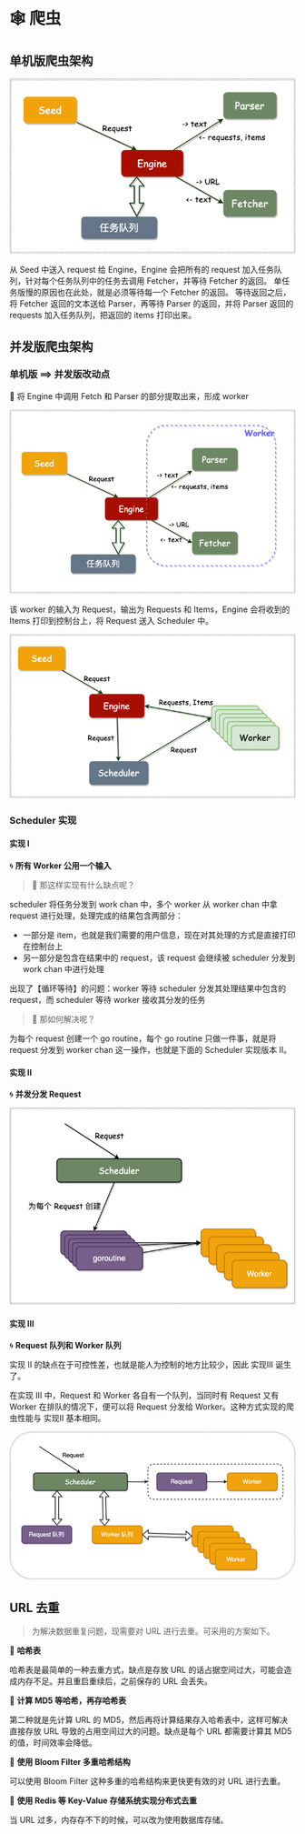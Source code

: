 # 🕸 爬虫

## 单机版爬虫架构

![stand-alone.png-m400](resources/stand-alone.png)

从 Seed 中送入 request 给 Engine，Engine 会把所有的 request 加入任务队列，针对每个任务队列中的任务去调用 Fetcher，并等待
Fetcher 的返回。
单任务版慢的原因也在此处，就是必须等待每一个 Fetcher 的返回。
等待返回之后，将 Fetcher 返回的文本送给 Parser，再等待 Parser 的返回，并将 Parser 返回的
requests 加入任务队列，把返回的 items 打印出来。

## 并发版爬虫架构

### 单机版 ⟹ 并发版改动点

🍑 将 Engine 中调用 Fetch 和 Parser 的部分提取出来，形成 worker

![worker.png-m400](resources/worker.png)

该 worker 的输入为 Request，输出为 Requests 和 Items，Engine 会将收到的 Items 打印到控制台上，将 Request 送入 Scheduler 中。

![concurrence-m400](resources/concurrence.png)

### Scheduler 实现

#### 实现 I

🌀 **所有 Worker 公用一个输入**

> 🤔 那这样实现有什么缺点呢？

scheduler 将任务分发到 work chan 中，多个 worker 从 worker chan 中拿 request 进行处理，处理完成的结果包含两部分：

* 一部分是 item，也就是我们需要的用户信息，现在对其处理的方式是直接打印在控制台上
* 另一部分是包含在结果中的 request，该 request 会继续被 scheduler 分发到 work chan 中进行处理

出现了【循环等待】的问题：worker 等待 scheduler 分发其处理结果中包含的 request，而 scheduler 等待 worker 接收其分发的任务

> 🤔 那如何解决呢？

为每个 request 创建一个 go routine，每个 go routine 只做一件事，就是将 request 分发到 worker chan 这一操作，也就是下面的
Scheduler 实现版本 II。

#### 实现 II

🌀 **并发分发 Request**

![schedulerII.png-m400](resources/schedulerII.png)

#### 实现 III

🌀 **Request 队列和 Worker 队列**

实现 II 的缺点在于可控性差，也就是能人为控制的地方比较少，因此 实现III 诞生了。

在实现 III 中，Request 和 Worker 各自有一个队列，当同时有 Request 又有 Worker 在排队的情况下，便可以将 Request 分发给
Worker。这种方式实现的爬虫性能与 实现II 基本相同。

![schedulerIII.png-m400](resources/schedulerIII.png)

## URL 去重

> 为解决数据重复问题，现需要对 URL 进行去重。可采用的方案如下。

🫧 **哈希表**

哈希表是最简单的一种去重方式，缺点是存放 URL 的话占据空间过大，可能会造成内存不足。并且重启重续后，之前保存的 URL 会丢失。

🫧 **计算 MD5 等哈希，再存哈希表**

第二种就是先计算 URL 的 MD5，然后再将计算结果存入哈希表中，这样可解决直接存放 URL 导致的占用空间过大的问题。缺点是每个 URL
都需要计算其 MD5 的值，时间效率会降低。

🫧 **使用 Bloom Filter 多重哈希结构**

可以使用 Bloom Filter 这种多重的哈希结构来更快更有效的对 URL 进行去重。

🫧 **使用 Redis 等 Key-Value 存储系统实现分布式去重**

当 URL 过多，内存存不下的时候，可以改为使用数据库存储。